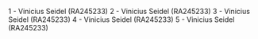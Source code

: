 1 - Vinicius Seidel  (RA245233)
2 - Vinicius Seidel  (RA245233)
3 - Vinicius Seidel  (RA245233)
4 - Vinicius Seidel  (RA245233)
5 - Vinicius Seidel  (RA245233)
